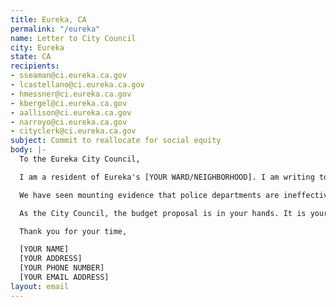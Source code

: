 ```yaml
---
title: Eureka, CA
permalink: "/eureka"
name: Letter to City Council
city: Eureka
state: CA
recipients:
- sseaman@ci.eureka.ca.gov
- lcastellano@ci.eureka.ca.gov
- hmessner@ci.eureka.ca.gov
- kbergel@ci.eureka.ca.gov
- aallison@ci.eureka.ca.gov
- narroyo@ci.eureka.ca.gov
- cityclerk@ci.eureka.ca.gov
subject: Commit to reallocate for social equity
body: |-
  To the Eureka City Council,

  I am a resident of Eureka's [YOUR WARD/NEIGHBORHOOD]. I am writing to demand that the City Council adopt a budget strategy that prioritizes community well-being and redirects funding away from the police in the next budget evaluation period.

  We have seen mounting evidence that police departments are ineffective institutions that marginalize minority communities and put citizens at risk of injury and death, yet the police budget accounts for 46% of our general fund. This is wholly unacceptable. I ask that you redirect a significant portion of the police budget toward community programs that provide citizens with basic human needs, like affordable healthcare and housing. We don’t need a militarized police force. We need to create a space in which more mental health service providers, social workers, victim/survivor advocates, religious leaders, neighbors, and friends - all of the people who really make up our community - can look out for one another. Real, actionable change starts with reallocating funding in a manner consistent with these priorities.

  As the City Council, the budget proposal is in your hands. It is your duty to represent your constituents. I am urging you to completely revise the budget for the 2020-2021 fiscal year. We can be a beacon for other cities to follow if only we have the courage to change.

  Thank you for your time,

  [YOUR NAME]
  [YOUR ADDRESS]
  [YOUR PHONE NUMBER]
  [YOUR EMAIL ADDRESS]
layout: email
---
```


